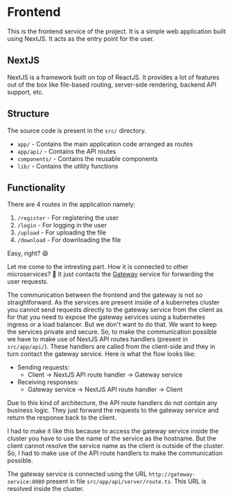 # Frontend

This is the frontend service of the project. It is a simple web application built using NextJS. It acts as the entry point for the user.

## NextJS

NextJS is a framework built on top of ReactJS. It provides a lot of features out of the box like file-based routing, server-side rendering, backend API support, etc.

## Structure

The source code is present in the `src/` directory.

- `app/` - Contains the main application code arranged as routes
- `app/api/` - Contains the API routes
- `components/` - Contains the reusable components
- `lib/` - Contains the utility functions

## Functionality

There are 4 routes in the application namely:

1. `/register` - For registering the user
2. `/login` - For logging in the user
3. `/upload` - For uploading the file
4. `/download` - For downloading the file

Easy, right? 😄

Let me come to the intresting part. How it is connected to other microservices? 🤔 It just contacts the [Gateway](../gateway/) service for forwarding the user requests.

The communication between the frontend and the gateway is not so straightforward. As the services are present inside of a kubernetes cluster you cannot send requests directly to the gateway service from the client as for that you need to expose the gateway services using a kubernetes ingress or a load balancer. But we don't want to do that. We want to keep the services private and secure. So, to make the communication possible we have to make use of NextJS API routes handlers (present in `src/app/api/`). These handlers are called from the client-side and they in turn contact the gateway service. Here is what the flow looks like:

- Sending requests:
  - Client -> NextJS API route handler -> Gateway service
- Receiving responses:
  - Gateway service -> NextJS API route handler -> Client

Due to this kind of architecture, the API route handlers do not contain any business logic. They just forward the requests to the gateway service and return the response back to the client.

I had to make it like this because to access the gateway service inside the cluster you have to use the name of the service as the hostname. But the client cannot resolve the service name as the client is outside of the cluster. So, I had to make use of the API route handlers to make the communication possible.

The gateway service is connected using the URL `http://gateway-service:8080` present in file `src/app/api/server/route.ts`. This URL is resolved inside the cluster.
